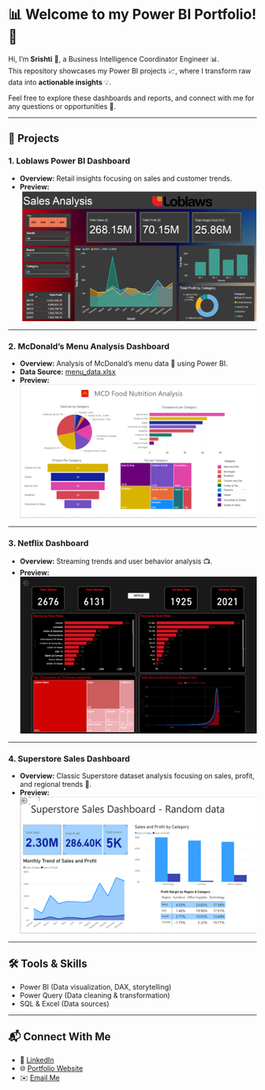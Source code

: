 # 📊 Welcome to my Power BI Portfolio! 🚀

Hi, I’m **Srishti** 👋, a Business Intelligence Coordinator Engineer 📊.  
This repository showcases my Power BI projects 📈, where I transform raw data into **actionable insights** 💡.  

Feel free to explore these dashboards and reports, and connect with me for any questions or opportunities 🤝.  

---

## 📂 Projects

### 1. **Loblaws Power BI Dashboard**
- **Overview:** Retail insights focusing on sales and customer trends.  
- **Preview:**  
![Loblaws Dashboard](Loblaws%20PowerBI.png)  

---

### 2. **McDonald’s Menu Analysis Dashboard**
- **Overview:** Analysis of McDonald’s menu data 🍔 using Power BI.  
- **Data Source:** [menu_data.xlsx](menu_data.xlsx)  
- **Preview:**  
![McDonald’s Dashboard](Mcd%20sample%20dashboard.png)  

---

### 3. **Netflix Dashboard**
- **Overview:** Streaming trends and user behavior analysis 📺.  
- **Preview:**  
![Netflix Dashboard](Netflix%20Dashboard.png)  

---

### 4. **Superstore Sales Dashboard**
- **Overview:** Classic Superstore dataset analysis focusing on sales, profit, and regional trends 🏬.  
- **Preview:**  
![Superstore Dashboard](Superstore%20dashboard.png)  

---

## 🛠 Tools & Skills
- Power BI (Data visualization, DAX, storytelling)  
- Power Query (Data cleaning & transformation)  
- SQL & Excel (Data sources)  

---

## 📬 Connect With Me
- 💼 [LinkedIn](#)  
- 🌐 [Portfolio Website](#)  
- ✉️ [Email Me](#)  
